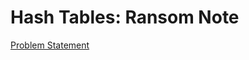 # Hash Tables: Ransom Note

[Problem Statement](https://www.hackerrank.com/challenges/ctci-ransom-note/problem)